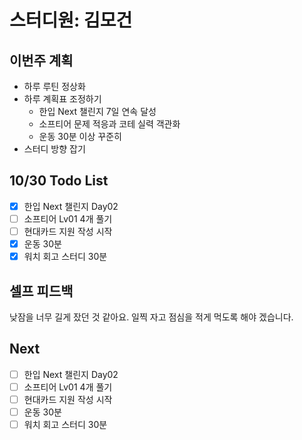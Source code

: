 # 스터디원: 김모건

## 이번주 계획

- 하루 루틴 정상화
- 하루 계획표 조정하기
  - 한입 Next 챌린지 7일 연속 달성
  - 소프티어 문제 적응과 코테 실력 객관화
  - 운동 30분 이상 꾸준히
- 스터디 방향 잡기

## 10/30 Todo List

- [x] 한입 Next 챌린지 Day02
- [ ] 소프티어 Lv01 4개 풀기
- [ ] 현대카드 지원 작성 시작
- [x] 운동 30분
- [x] 워치 회고 스터디 30분

## 셀프 피드백
낮잠을 너무 길게 잤던 것 같아요.
일찍 자고 점심을 적게 먹도록 해야 겠습니다.

## Next
- [ ] 한입 Next 챌린지 Day02
- [ ] 소프티어 Lv01 4개 풀기
- [ ] 현대카드 지원 작성 시작
- [ ] 운동 30분
- [ ] 워치 회고 스터디 30분
